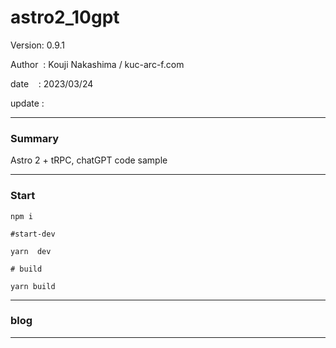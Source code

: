 ﻿# astro2_10gpt

 Version: 0.9.1

 Author  : Kouji Nakashima / kuc-arc-f.com

 date    : 2023/03/24  

 update  :

***
### Summary

Astro 2 + tRPC,  chatGPT code sample

***
### Start

```
npm i

#start-dev

yarn  dev

# build

yarn build
```

***
### blog

***

